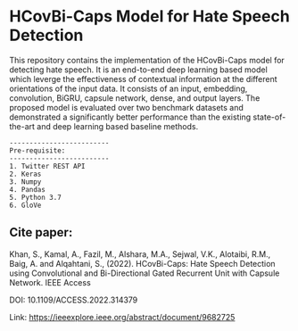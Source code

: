 # HCovBi-Caps Model for Hate Speech Detection

This repository contains the implementation of the HCovBi-Caps model for detecting hate speech. It is an end-to-end deep learning based model which leverge the effectiveness of contextual information at the different orientations of the input data. It consists of an input, embedding, convolution, BiGRU, capsule network, dense, and output layers. The proposed model is evaluated over two benchmark datasets and demonstrated a significantly better performance than the existing state-of-the-art and deep learning based baseline methods. 

    -------------------------
    Pre-requisite:
    -------------------------
    1. Twitter REST API
    2. Keras
    3. Numpy
    4. Pandas
    5. Python 3.7
    6. GloVe

Cite paper:
------------------------------------------
Khan, S., Kamal, A., Fazil, M., Alshara, M.A., Sejwal, V.K., Alotaibi, R.M., Baig, A. and Alqahtani, S., (2022). HCovBi-Caps: Hate Speech Detection using Convolutional and Bi-Directional Gated Recurrent Unit with Capsule Network. IEEE Access

DOI: 10.1109/ACCESS.2022.314379

Link: https://ieeexplore.ieee.org/abstract/document/9682725
